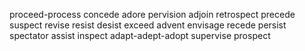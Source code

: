 proceed-process
concede
adore
pervision
adjoin
retrospect
precede
suspect
revise
resist
desist
exceed
advent
envisage
recede
persist
spectator
assist
inspect
adapt-adept-adopt
supervise
prospect
